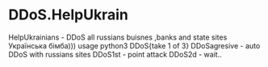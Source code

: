 # DDoS.HelpUkrain
HelpUkrainians - DDoS all russians buisnes ,banks and state  sites
Українська бімба)))
usage 
python3 DDoS{take 1 of 3}
DDoSagresive - auto DDoS with russians sites
DDoS1st - point attack
DDoS2d - wait..
